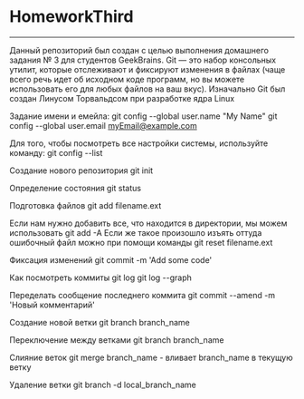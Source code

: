 # HomeworkThird

---

Данный репозиторий был создан с целью выполнения домашнего задания № 3 для студентов GeekBrains.
Git — это набор консольных утилит, которые отслеживают и фиксируют изменения в файлах (чаще всего речь идет об исходном коде программ, но вы можете использовать его для любых файлов на ваш вкус). Изначально Git был создан Линусом Торвальдсом при разработке ядра Linux

Задание имени и емейла:
git config --global user.name "My Name"
git config --global user.email myEmail@example.com

Для того, чтобы посмотреть все настройки системы, используйте команду:
git config --list

Создание нового репозитория
git init

Определение состояния
git status

Подготовка файлов
git add filename.ext

Если нам нужно добавить все, что находится в директории, мы можем использовать
git add -A
Если же такое произошло изъять оттуда ошибочный файл можно при помощи команды
git reset filename.ext

Фиксация изменений
git commit -m 'Add some code'

Как посмотреть коммиты
git log
git log --graph

Переделать сообщение последнего коммита
git commit --amend -m 'Новый комментарий'

Создание новой ветки
git branch branch_name

Переключение между ветками
git branch branch_name

Слияние веток
git merge branch_name - вливает branch_name в текущую ветку

Удаление ветки
git branch -d local_branch_name